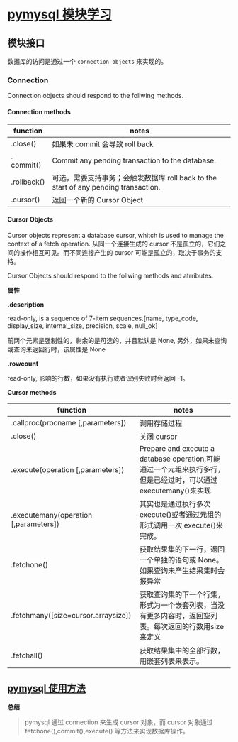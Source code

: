 # [pymysql 模块学习](https://www.python.org/dev/peps/pep-0249/)

## 模块接口

数据库的访问是通过一个 `connection objects` 来实现的。

### Connection
Connection objects should respond to the follwing methods.

#### Connection methods

function | notes
--- | ---
.close() | 如果未 commit 会导致 roll back
. commit() | Commit any pending transaction to the database.
.rollback() | 可选，需要支持事务；会触发数据库 roll back to the start of any pending transaction.
.cursor() | 返回一个新的 Cursor Object

#### Cursor Objects
Cursor objects represent a database cursor, whitch is used to manage the context of a fetch operation. 从同一个连接生成的 cursor 不是孤立的，它们之间的操作相互可见。而不同连接产生的 cursor 可能是孤立的，取决于事务的支持。

Cursor Objects should respond to the follwing methods and atrributes.

**属性**

**.description**

read-only, is a sequence of 7-item sequences.[name, type_code, display_size, internal_size, precision, scale, null_ok]

前两个元素是强制性的，剩余的是可选的，并且默认是 None, 另外，如果未查询或查询未返回行时，该属性是 None

**.rowcount**

read-only, 影响的行数，如果没有执行或者识别失败时会返回 -1。

**Cursor methods**

function | notes
---- | ----
.callproc(procname [,parameters]) | 调用存储过程
.close() | 关闭 cursor
.execute(operation [,parameters]) | Prepare and execute a database operation,可能通过一个元组来执行多行，但是已经过时，可以通过 executemany()来实现.
.executemany(operation [,parameters]) | 其实也是通过执行多次 execute()或者通过元组的形式调用一次 execute()来完成。
.fetchone() | 获取结果集的下一行，返回一个单独的语句或 None。如果查询未产生结果集时会报异常
.fetchmany([size=cursor.arraysize]) | 获取查询集的下一个行集，形式为一个嵌套列表，当没有更多内容时，返回空列表。每次返回的行数用size来定义
.fetchall() | 获取结果集中的全部行数，用嵌套列表来表示。


## [pymysql 使用方法](http://www.runoob.com/python3/python3-mysql.html)

**总结**

> pymysql 通过 connection 来生成 cursor 对象，而 cursor 对象通过 fetchone(),commit(),execute() 等方法来实现数据库操作。